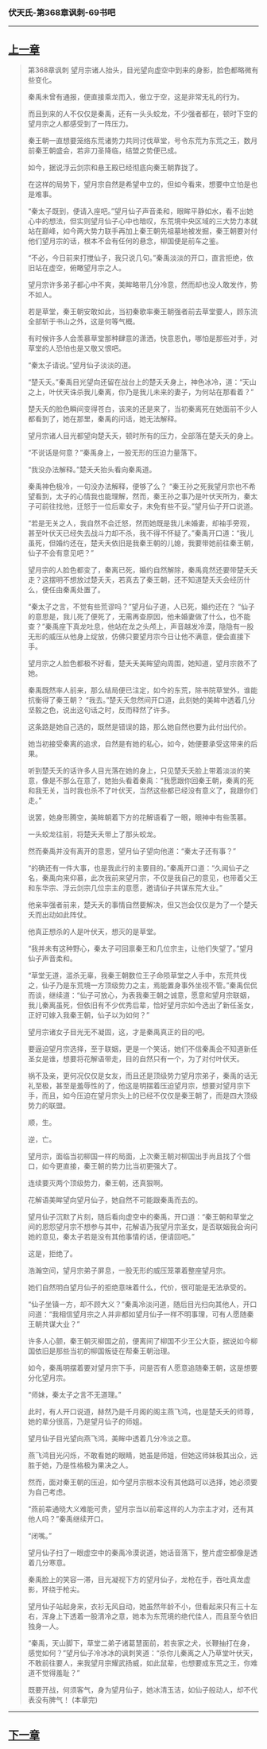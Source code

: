### 伏天氏-第368章讽刺-69书吧

--------
[上一章](./05012247dd5732adba1a9d11197b27b5.md)
--------


>
>
>
>第368章讽刺
>望月宗诸人抬头，目光望向虚空中到来的身影，脸色都略微有些变化。
>
>秦禹未曾有通报，便直接乘龙而入，傲立于空，这是非常无礼的行为。
>
>而且到来的人不仅仅是秦禹，还有一头头蛟龙，不少强者都在，顿时下空的望月宗之人都感受到了一阵压力。
>
>秦王朝一直想要笼络东荒诸势力共同讨伐草堂，号令东荒为东荒之王，数月前秦王朝盛会，若非刀圣降临，结盟之势便已成。
>
>如今，据说浮云剑宗和悬王殿已经彻底向秦王朝靠拢了。
>
>在这样的局势下，望月宗自然是希望中立的，但如今看来，想要中立怕是也是难事。
>
>“秦太子既到，便请入座吧。”望月仙子声音柔和，眼眸平静如水，看不出她心中的想法，但实则望月仙子心中也暗叹，东荒境中央区域的三大势力本就站在巅峰，如今两大势力联手再加上秦王朝先祖墓地被发掘，秦王朝要对付他们望月宗的话，根本不会有任何的悬念，柳国便是前车之鉴。
>
>“不必，今日前来打搅仙子，我只说几句。”秦禹淡淡的开口，直言拒绝，依旧站在虚空，俯瞰望月宗之人。
>
>望月宗许多弟子都心中不爽，美眸略带几分冷意，然而却也没人敢发作，势不如人。
>
>若是草堂，秦王朝安敢如此，当初秦歌率秦王朝强者前去草堂要人，顾东流全部斩于书山之外，这是何等气概。
>
>有时候许多人会羡慕草堂那种肆意的潇洒，快意恩仇，哪怕是那些对手，对草堂的人恐怕也是又敬又恨吧。
>
>“秦太子请说。”望月仙子淡淡的道。
>
>“楚夭夭。”秦禹目光望向还留在战台上的楚夭夭身上，神色冰冷，道：“天山之上，叶伏天诛杀我儿秦离，你乃是我儿未来的妻子，为何站在那看着？”
>
>楚夭夭的脸色瞬间变得苍白，该来的还是来了，当初秦离死在她面前不少人都看到了，她在那里，秦禹的问话，她无法解释。
>
>望月宗诸人目光都望向楚夭夭，顿时所有的压力，全部落在楚夭夭的身上。
>
>“不说话是何意？”秦禹身上，一股无形的压迫力量落下。
>
>“我没办法解释。”楚夭夭抬头看向秦禹道。
>
>秦禹神色极冷，一句没办法解释，便够了么？
>“秦王孙之死我望月宗也不希望看到，太子的心情我也能理解，然而，秦王孙之事乃是叶伏天所为，秦太子可前往找他，迁怒于一位后辈女子，未免有些不妥。”望月仙子开口说道。
>
>“若是无关之人，我自然不会迁怒，然而她既是我儿未婚妻，却袖手旁观，甚至叶伏天已经失去战斗力却不杀，我不得不怀疑了。”秦禹开口道：“我儿虽死，但婚约还在，楚夭夭依旧是我秦王朝的儿媳，我要带她前往秦王朝，仙子不会有意见吧？”
>
>望月宗的人脸色都变了，秦离已死，婚约自然解除，秦禹竟然还要带楚夭夭走？这摆明不想放过楚夭夭，若真去了秦王朝，还不知道楚夭夭会经历什么，便任由秦禹处置了。
>
>“秦太子之言，不觉有些荒谬吗？”望月仙子道，人已死，婚约还在？
>“仙子的意思是，我儿死了便死了，无需再查原因，他未婚妻做了什么，也不能查？”秦禹座下真龙吐息，他站在龙之头颅上，声音越发冷漠，隐隐有一股无形的威压从他身上绽放，仿佛只要望月宗今日让他不满意，便会直接下手。
>
>望月宗之人脸色都极不好看，楚夭夭美眸望向周围，她知道，望月宗救不了她。
>
>秦禹既然率人前来，那么结局便已注定，如今的东荒，除书院草堂外，谁能抗衡得了秦王朝？
>“我去。”楚夭夭忽然间开口道，此刻她的美眸中透着几分坚毅之色，说出这句话之时，反而释然了许多。
>
>这条路是她自己选的，既然是错误的路，那么她自然也要为此付出代价。
>
>她当初接受秦离的追求，自然是有她的私心，如今，她便要承受这带来的后果。
>
>听到楚夭夭的话许多人目光落在她的身上，只见楚夭夭脸上带着淡淡的笑意，像是不那么在意了，她抬头看着秦禹：“我愿跟你回秦王朝，秦离的死和我无关，当时我也杀不了叶伏天，当然这些都已经没有意义了，我跟你们走。”
>
>说罢，她身形腾空，美眸朝着下方的花解语看了一眼，眼神中有些羡慕。
>
>一头蛟龙往前，将楚夭夭带上了那头蛟龙。
>
>然而秦禹并没有离开的意思，望月仙子望向他道：“秦太子还有事？”
>
>“的确还有一件大事，也是我此行的主要目的。”秦禹开口道：“久闻仙子之名，秦禹向来仰慕，此次我前来望月宗，不仅是我自己的意见，也带着父王和东华宗、浮云剑宗几位宗主的意愿，邀请仙子共谋东荒大业。”
>
>他亲率强者前来，楚夭夭的事情自然要解决，但又岂会仅仅是为了一个楚夭夭而出动如此阵仗。
>
>他真正想杀的人是叶伏天，想灭的是草堂。
>
>“我并未有这种野心，秦太子可回禀秦王和几位宗主，让他们失望了。”望月仙子声音柔和。
>
>“草堂无道，滥杀无辜，我秦王朝数位王子命陨草堂之人手中，东荒共伐之，仙子乃是东荒境一方顶级势力之主，焉能置身事外坐视不管。”秦禹侃侃而谈，继续道：“仙子可放心，为表我秦王朝之诚意，愿意和望月宗联姻，我儿秦离虽死，但依旧有不少优秀后辈，恰好望月宗如今选出了新任圣女，正好可嫁入我秦王朝，仙子以为如何？”
>
>望月宗诸女子目光无不凝固，这，才是秦禹真正的目的吧。
>
>要逼迫望月宗选择，至于联姻，更是一个笑话，她们不信秦禹会不知道新任圣女是谁，想要将花解语带走，目的自然只有一个，为了对付叶伏天。
>
>祸不及亲，更何况仅仅是女友，而且还是顶级势力望月宗弟子，秦禹的话无礼至极，甚至是羞辱性的了，他这是明摆着压迫望月宗，想要对望月宗下手，而且，如今压迫在望月宗头上的已经不仅仅是秦王朝了，而是四大顶级势力的联盟。
>
>顺，生。
>
>逆，亡。
>
>望月宗，面临当初柳国一样的局面，上次秦王朝对柳国出手尚且找了个借口，如今更直接，秦王朝的势力比当初更强大了。
>
>连续要灭两个顶级势力，秦王朝，还真狠啊。
>
>花解语美眸望向望月仙子，她自然不可能跟秦禹而去的。
>
>望月仙子沉默了片刻，随后看向虚空中的秦禹，开口道：“秦王朝和草堂之间的恩怨望月宗不想参与其中，花解语乃我望月宗圣女，是否联姻我会询问她的意见，秦太子若是没有其他事情的话，便请回吧。”
>
>这是，拒绝了。
>
>浩瀚空间，望月宗弟子屏息，一股无形的威压笼罩着整座望月宗。
>
>她们自然明白望月仙子的拒绝意味着什么，代价，很可能是无法承受的。
>
>“仙子坐镇一方，却不顾大义？”秦禹冷淡问道，随后目光扫向其他人，开口问道：“我相信望月宗之人并非都如望月仙子一样不明事理，可有人愿随秦王朝共谋大业？”
>
>许多人心颤，秦王朝灭柳国之前，便离间了柳国不少王公大臣，据说如今柳国依旧是那些当初的柳国叛徒在帮秦王朝治理。
>
>如今，秦禹明摆着要对望月宗下手，问是否有人愿意追随秦王朝，这是想要分化望月宗。
>
>“师妹，秦太子之言不无道理。”
>
>此时，有人开口说道，赫然乃是千月阁的阁主燕飞鸿，也是楚夭夭的师尊，她的辈分很高，乃是望月仙子的师姐。
>
>望月仙子目光望向燕飞鸿，美眸中透着几分冷淡之意。
>
>燕飞鸿目光闪烁，不敢看她的眼睛，她虽是师姐，但她这师妹极其出众，远胜于她，乃是性格极为果决之人。
>
>然而，面对秦王朝的压迫，如今望月宗根本没有其他路可以选择，她必须要为自己考虑。
>
>“燕前辈通晓大义难能可贵，望月宗当以前辈这样的人为宗主才对，还有其他人吗？”秦禹继续开口。
>
>“闭嘴。”
>
>望月仙子扫了一眼虚空中的秦禹冷漠说道，她话音落下，整片虚空都像是透着几分寒意。
>
>秦禹脸上的笑容一滞，目光凝视下方的望月仙子，龙枪在手，吞吐真龙虚影，环绕于枪尖。
>
>望月仙子站起身来，衣衫无风自动，她虽然年龄不小，但看起来只有三十左右，浑身上下透着一股清冷之意，她本为东荒境的绝代佳人，而且至今依旧独身一人。
>
>“秦禹，天山脚下，草堂二弟子诸葛慧面前，若丧家之犬，长鞭抽打在身，感觉如何？”望月仙子冷冰冰的讽刺笑道：“杀你儿秦离之人乃草堂叶伏天，不敢前往要人，来我望月宗耀武扬威，如此鼠辈，也想要成东荒之王，你难道不觉得羞耻？”
>
>既要开战，何须客气，身为望月仙子，她冰清玉洁，如仙子般动人，却不代表没有脾气！
>(本章完)
>
>

--------
[下一章](./462e91628a725d27545ce0c168a580ba.md)
--------
